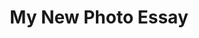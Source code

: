 ---
title: My New Photo Essay
subheading: Subheading.
authors:
  - author:
    article_role: Author
publishDate:
description:
article_topper:
  label:
  background_image:
  alt_text:
  heading:
  show_byline: false
  body_text:
  styles:
    vibe: down-to-business
    enable_blend: false
    enable_pattern: false
    tint_opacity: "0.5"
    margin:
photo_essay_blocks:
  - _bookshop_name: design-system/section/rich-text
    text:
show_author_bios: true
type: photo-essay
uuid:
---